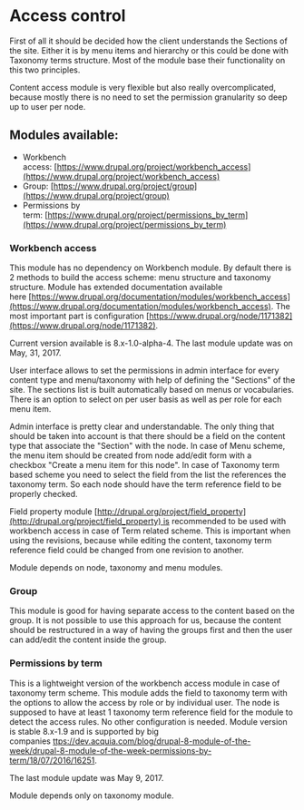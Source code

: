 # Access control

First of all it should be decided how the client understands the Sections of the site. Either it is by menu items and hierarchy or this could be done with Taxonomy terms structure. Most of the module base their functionality on this two principles.

Content access module is very flexible but also really overcomplicated, because mostly there is no need to set the permission granularity so deep up to user per node.

## Modules available:

* Workbench access: [https://www.drupal.org/project/workbench_access](https://www.drupal.org/project/workbench_access)
* Group: [https://www.drupal.org/project/group](https://www.drupal.org/project/group)
* Permissions by term: [https://www.drupal.org/project/permissions_by_term](https://www.drupal.org/project/permissions_by_term)

### Workbench access
This module has no dependency on Workbench module. By default there is 2 methods to build the access scheme: menu structure and taxonomy structure. Module has extended documentation available here [https://www.drupal.org/documentation/modules/workbench_access](https://www.drupal.org/documentation/modules/workbench_access). The most important part is configuration [https://www.drupal.org/node/1171382](https://www.drupal.org/node/1171382).

Current version available is 8.x-1.0-alpha-4. The last module update was on May, 31, 2017.

User interface allows to set the permissions in admin interface for every content type and menu/taxonomy with help of defining the "Sections" of the site. The sections list is built automatically based on menus or vocabularies. There is an option to select on per user basis as well as per role for each menu item.

Admin interface is pretty clear and understandable. The only thing that should be taken into account is that there should be a field on the content type that associate the "Section" with the node. In case of Menu scheme, the menu item should be created from node add/edit form with a checkbox "Create a menu item for this node". In case of Taxonomy term based scheme you need to select the field from the list the references the taxonomy term. So each node should have the term reference field to be properly checked.

Field property module [http://drupal.org/project/field_property](http://drupal.org/project/field_property) is recommended to be used with workbench access in case of Term related scheme. This is important when using the revisions, because while editing the content, taxonomy term reference field could be changed from one revision to another.

Module depends on node, taxonomy and menu modules.

### Group
This module is good for having separate access to the content based on the group. It is not possible to use this approach for us, because the content should be restructured in a way of having the groups first and then the user can add/edit the content inside the group.

### Permissions by term
This is a lightweight version of the workbench access module in case of taxonomy term scheme. This module adds the field to taxonomy term with the options to allow the access by role or by individual user. The node is supposed to have at least 1 taxonomy term reference field for the module to detect the access rules. No other configuration is needed.
Module version is stable 8.x-1.9 and is supported by big companies [ttps://dev.acquia.com/blog/drupal-8-module-of-the-week/drupal-8-module-of-the-week-permissions-by-term/18/07/2016/16251](https://dev.acquia.com/blog/drupal-8-module-of-the-week/drupal-8-module-of-the-week-permissions-by-term/18/07/2016/16251). 

The last module update was May 9, 2017. 

Module depends only on taxonomy module.